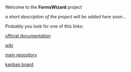 Welcome to the **FormsWizard** project

*a short description of the project will be added here soon…*

Probably you look for one of this links:

<!-- TODO: project website as github-page -->

[official documentation](https://github.com/FormsWizard/formswizard/blob/main/doc/src/SUMMARY.md)  <!-- TODO: Link to rendered mdBook as github-page -->

[wiki](https://github.com/FormsWizard/formswizard/wiki)

[main repository](https://github.com/FormsWizard/formswizard)

[kanban board](https://github.com/orgs/FormsWizard/projects/1)
